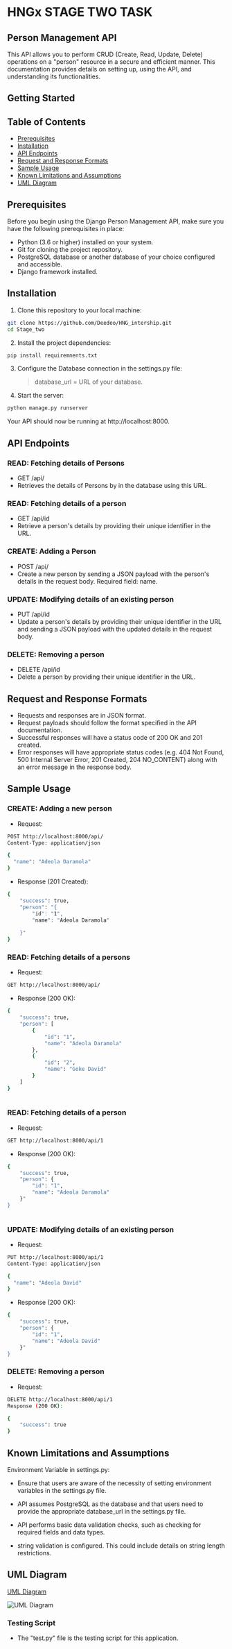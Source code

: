 # HNGx STAGE TWO TASK


## Person Management API

This API allows you to perform CRUD (Create, Read, Update, Delete) operations on a "person" resource in a secure and efficient manner. This documentation provides details on setting up, using the API, and understanding its functionalities.


## Getting Started


## Table of Contents
- [Prerequisites](#prerequisites)
- [Installation](#installation)
- [API Endpoints](#api_endpoints)
- [Request and Response Formats](#response_formats)
- [Sample Usage](#sample_usage)
- [Known Limitations and Assumptions](#known_limitations)
- [UML Diagram](#uml_diagram)

## Prerequisites
Before you begin using the Django Person Management API, make sure you have the following prerequisites in place:

- Python (3.6 or higher) installed on your system.
- Git for cloning the project repository.
- PostgreSQL database or another database of your choice configured and accessible.
- Django framework installed.



## Installation
1. Clone this repository to your local machine:

```bash
git clone https://github.com/Deedeo/HNG_intership.git
cd Stage_two
```
2. Install the project dependencies:

```bash
pip install requiremnents.txt
```

3. Configure the Database connection in the settings.py file:

    >  database_url = URL of your database.

4. Start the server:

```bash
python manage.py runserver
```
Your API should now be running at http://localhost:8000.

## API Endpoints

### READ: Fetching details of Persons
- GET /api/
-  Retrieves the details of Persons by in the database using this URL.

### READ: Fetching details of a person
- GET /api/id
- Retrieve a person's details by providing their unique identifier in the URL.

### CREATE: Adding a Person
- POST /api/
- Create a new person by sending a JSON payload with the person's details in the request body. Required field: name.


### UPDATE: Modifying details of an existing person
- PUT /api/id
- Update a person's details by providing their unique identifier in the URL and sending a JSON payload with the updated details in the request body.

### DELETE: Removing a person
- DELETE /api/id
- Delete a person by providing their unique identifier in the URL.

## Request and Response Formats

- Requests and responses are in JSON format.
- Request payloads should follow the format specified in the API documentation.
- Successful responses will have a status code of 200 OK and 201 created.
- Error responses will have appropriate status codes (e.g. 404 Not Found, 500 Internal Server Error, 201 Created, 204 NO_CONTENT) along with an error message in the response body.

## Sample Usage

### CREATE: Adding a new person
- Request:

```bash
POST http://localhost:8000/api/
Content-Type: application/json

{
  "name": "Adeola Daramola"
}
```
- Response (201 Created):

```bash
{
    "success": true,
    "person": "{
        "id": "1",
        "name": "Adeola Daramola"
        
    }"
}
```
### READ: Fetching details of a persons

- Request:
```bash
GET http://localhost:8000/api/
```

- Response (200 OK):

```bash
{
    "success": true,
    "person": [
        {
            "id": "1",
            "name": "Adeola Daramola"
        },
        {
            "id": "2",
            "name": "Goke David"
        }
    ]
}
  
```

### READ: Fetching details of a person

- Request:
```bash
GET http://localhost:8000/api/1
```

- Response (200 OK):

```bash
{
    "success": true,
    "person": {
        "id": "1",
        "name": "Adeola Daramola"
    }"
}
    
```

### UPDATE: Modifying details of an existing person

- Request:
```bash
PUT http://localhost:8000/api/1
Content-Type: application/json

{
  "name": "Adeola David"
}
```

- Response (200 OK):

```bash
{
    "success": true,
    "person": {
        "id": "1",
        "name": "Adeola David"
    }"
}
```

### DELETE: Removing a person

- Request:

```bash
DELETE http://localhost:8000/api/1
Response (200 OK):
```
```bash
{
    "success": true
}
```

## Known Limitations and Assumptions

Environment Variable in settings.py:

- Ensure that users are aware of the necessity of setting environment variables in the settings.py file.

- API assumes PostgreSQL as the database and that users need to provide the appropriate database_url in the settings.py file. 

- API performs basic data validation checks, such as checking for required fields and data types. 

- string validation is configured. This could include details on string length restrictions.


## UML Diagram
[UML Diagram](https://lucid.app/lucidchart/c2d5ba89-88f6-4699-85ef-a7dbda195ca4/edit?viewport_loc=-69%2C159%2C2540%2C1336%2C0_0&invitationId=inv_9f4d7d31-1a29-4793-8c46-e12a1e1fc14a)


![UML Diagram](https://github.com/Deedeo/HNG_intership/blob/main/Stage_two/image/uml-diagram.png)



### Testing Script

- The "test.py" file is the testing script for this application.